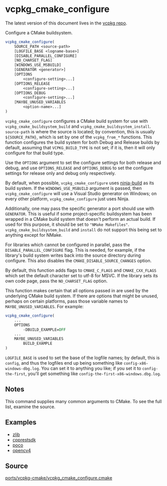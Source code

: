 # vcpkg_cmake_configure

The latest version of this document lives in the [vcpkg repo](https://github.com/Microsoft/vcpkg/blob/master/docs/maintainers/ports/vcpkg-cmake/vcpkg_cmake_configure.md).

Configure a CMake buildsystem.

```cmake
vcpkg_cmake_configure(
    SOURCE_PATH <source-path>
    [LOGFILE_BASE <logname-base>]
    [DISABLE_PARALLEL_CONFIGURE]
    [NO_CHARSET_FLAG]
    [WINDOWS_USE_MSBUILD]
    [GENERATOR <generator>]
    [OPTIONS
        <configure-setting>...]
    [OPTIONS_RELEASE
        <configure-setting>...]
    [OPTIONS_DEBUG
        <configure-setting>...]
    [MAYBE_UNUSED_VARIABLES
        <option-name>...]
)
```

`vcpkg_cmake_configure` configures a CMake build system for use with
`vcpkg_cmake_buildsystem_build` and `vcpkg_cmake_buildsystem_install`.
`source-path` is where the source is located; by convention,
this is usually `${SOURCE_PATH}`, which is set by one of the `vcpkg_from_*` functions.
This function configures the build system for both Debug and Release builds by default,
assuming that `VCPKG_BUILD_TYPE` is not set; if it is, then it will only configure for
that build type.

Use the `OPTIONS` argument to set the configure settings for both release and debug,
and use `OPTIONS_RELEASE` and `OPTIONS_DEBUG` to set the configure settings for
release only and debug only respectively.

By default, when possible, `vcpkg_cmake_configure` uses [ninja-build]
as its build system. If the `WINDOWS_USE_MSBUILD` argument is passed, then
`vcpkg_cmake_configure` will use a Visual Studio generator on Windows;
on every other platform, `vcpkg_cmake_configure` just uses Ninja.

[ninja-build]: https://ninja-build.org/

Additionally, one may pass the specific generator a port should use with `GENERATOR`.
This is useful if some project-specific buildsystem
has been wrapped in a CMake build system that doesn't perform an actual build.
If used for this purpose, it should be set to `"NMake Makefiles"`.
`vcpkg_cmake_buildsystem_build` and `install` do not support this being set to anything
except for NMake.

For libraries which cannot be configured in parallel,
pass the `DISABLE_PARALLEL_CONFIGURE` flag. This is needed, for example,
if the library's build system writes back into the source directory during configure.
This also disables the `CMAKE_DISABLE_SOURCE_CHANGES` option.

By default, this function adds flags to `CMAKE_C_FLAGS` and `CMAKE_CXX_FLAGS`
which set the default character set to utf-8 for MSVC.
If the library sets its own code page, pass the `NO_CHARSET_FLAG` option.

This function makes certain that all options passed in are used by the
underlying CMake build system. If there are options that might be unused,
perhaps on certain platforms, pass those variable names to
`MAYBE_UNUSED_VARIABLES`. For example:
```cmake
vcpkg_cmake_configure(
    ...
    OPTIONS
        -DBUILD_EXAMPLE=OFF
    ...
    MAYBE_UNUSED_VARIABLES
        BUILD_EXAMPLE
)
```

`LOGFILE_BASE` is used to set the base of the logfile names;
by default, this is `config`, and thus the logfiles end up being something like
`config-x86-windows-dbg.log`. You can set it to anything you like;
if you set it to `config-the-first`,
you'll get something like `config-the-first-x86-windows.dbg.log`.

## Notes
This command supplies many common arguments to CMake. To see the full list, examine the source.

## Examples

* [zlib](https://github.com/Microsoft/vcpkg/blob/master/ports/zlib/portfile.cmake)
* [cpprestsdk](https://github.com/Microsoft/vcpkg/blob/master/ports/cpprestsdk/portfile.cmake)
* [poco](https://github.com/Microsoft/vcpkg/blob/master/ports/poco/portfile.cmake)
* [opencv4](https://github.com/Microsoft/vcpkg/blob/master/ports/opencv4/portfile.cmake)

## Source
[ports/vcpkg-cmake/vcpkg\_cmake\_configure.cmake](https://github.com/Microsoft/vcpkg/blob/master/ports/vcpkg-cmake/vcpkg_cmake_configure.cmake)
